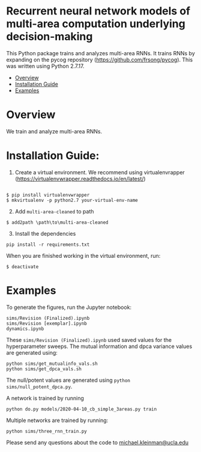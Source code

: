 # Recurrent neural network models of multi-area computation underlying decision-making

This Python package trains and analyzes multi-area RNNs. It trains RNNs by expanding on the pycog repository (https://github.com/frsong/pycog). This was written using Python 2.7.17.

- [Overview](#overview)
- [Installation Guide](#installation-guide)
- [Examples](#examples)

# Overview
We train and analyze multi-area RNNs.


# Installation Guide:

1. Create a virtual environment. We recommend using virtualenvrapper (https://virtualenvwrapper.readthedocs.io/en/latest/)
```

$ pip install virtualenvwrapper
$ mkvirtualenv -p python2.7 your-virtual-env-name
```
2. Add `multi-area-cleaned` to path

```
$ add2path \path\to\multi-area-cleaned
```

3. Install the dependencies
```
pip install -r requirements.txt
```

When you are finished working in the virtual environment, run:
```
$ deactivate
```

# Examples
To generate the figures, run the Jupyter notebook:

```
sims/Revision (Finalized).ipynb
sims/Revision [exemplar].ipynb
dynamics.ipynb
```

These `sims/Revision (Finalized).ipynb` used saved values for the hyperparameter sweeps. The mutual information and dpca variance values are generated using:

```
python sims/get_mutualinfo_vals.sh
python sims/get_dpca_vals.sh
```

The null/potent values are generated using `python sims/null_potent_dpca.py`.

A network is trained by running
```
python do.py models/2020-04-10_cb_simple_3areas.py train
```

Multiple networks are trained by running:
```
python sims/three_rnn_train.py
```

Please send any questions about the code to michael.kleinman@ucla.edu


